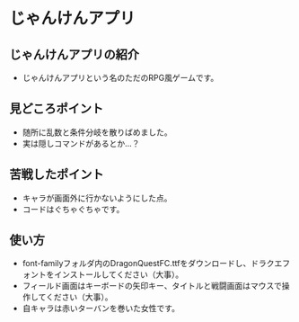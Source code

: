# じゃんけんアプリ

## じゃんけんアプリの紹介

- じゃんけんアプリという名のただのRPG風ゲームです。

## 見どころポイント

- 随所に乱数と条件分岐を散りばめました。
- 実は隠しコマンドがあるとか...？

## 苦戦したポイント

- キャラが画面外に行かないようにした点。
- コードはぐちゃぐちゃです。

## 使い方

- font-familyフォルダ内のDragonQuestFC.ttfをダウンロードし、ドラクエフォントをインストールしてください（大事）。
- フィールド画面はキーボードの矢印キー、タイトルと戦闘画面はマウスで操作してください（大事）。
- 自キャラは赤いターバンを巻いた女性です。